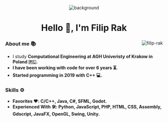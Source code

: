 <p align="center">
  <img src="media/bg_stars.jpg" alt="background">
</p>

<h1 align="center">Hello 👋, I'm Filip Rak</h1>

<div id="wrapper">
  <p><img align="right" src="https://github-readme-stats.vercel.app/api/top-langs?username=filip-rak&hide=jupyter%20notebook,html,php,css&show_icons=true&theme=tokyonight&locale=en&layout=compact" alt="filip-rak" /></p>
  <h3 align="left"><strong>About me</strong> 📚</h3>
  <ul>
    <li>I study <strong>Computational Engineering<strong/> at <strong>AGH Univeristy of Krakow<strong/> in Poland 🇵🇱.</li>
    <li>I have been working with code for over <strong>6 years</strong> ⏳.</li>
    <li>Started programming in <strong>2019</strong> with <strong>C++</strong> 💻.</li>
  </ul>

  <h3 align="left"><strong>Skills</strong> ⚙️</h3>
  <ul>
    <li><strong>Favorites</strong> ❤️: C/C++, Java, C#, SFML, Godot.</li>
    <li><strong>Experienced With</strong> 🛠️: Python, JavaScript, PHP, HTML, CSS, Assembly, Gdscript, JavaFX, OpenGL, Swing, Unity.</li>
  </ul>
  
</div>
